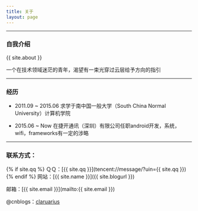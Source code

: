 ```yaml
---
title: 关于
layout: page
---
```


---
### 自我介绍

{{ site.about }}

一个在技术领域迷茫的青年，渴望有一束光穿过云层给予方向的指引


---
### 经历

* 2011.09 ~ 2015.06 求学于南中国一般大学（South China Normal University）计算机学院

* 2015.06 ~ Now     在捷开通讯（深圳）有限公司任职android开发，系统，wifi，frameworks有一定的涉略


----

### 联系方式：

{% if site.qq %}
ＱＱ：[{{ site.qq }}](tencent://message/?uin={{ site.qq }})
{% endif %}
网站：[{{ site.name }}]({{ site.blogurl }})

邮箱：[{{ site.email }}](mailto:{{ site.email }})

@cnblogs：[claruarius](http://www.cnblogs.com/claruarius/)
